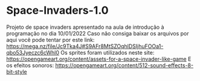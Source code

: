 # Space-Invaders-1.0
Projeto de space invaders apresentado na aula de introdução à programação no dia 10/01/2022
Caso não consiga baixar os arquivos por aqui você pode tentar por este link: https://mega.nz/file/Jc9Tka4J#S9AFr8MtSZOqhlDSIjhuFOOa1-qbo53Jyeczc6cWhl0
Os sprites foram utilizados neste site: https://opengameart.org/content/assets-for-a-space-invader-like-game
E os efeitos sonoros: https://opengameart.org/content/512-sound-effects-8-bit-style
